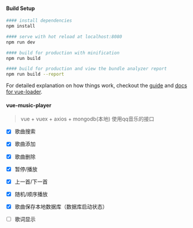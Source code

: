 #### Build Setup

``` bash
#### install dependencies
npm install

#### serve with hot reload at localhost:8080
npm run dev

#### build for production with minification
npm run build

#### build for production and view the bundle analyzer report
npm run build --report
```

For detailed explanation on how things work, checkout the [guide](http://vuejs-templates.github.io/webpack/) and [docs for vue-loader](http://vuejs.github.io/vue-loader).

#### vue-music-player
> vue + vuex + axios + mongodb(本地)
> 使用qq音乐的接口

- [x] 歌曲搜索
- [x] 歌曲添加
- [x] 歌曲删除
- [x] 暂停/播放
- [x] 上一首/下一首
- [x] 随机/顺序播放
- [x] 歌曲保存本地数据库（数据库启动状态）
- [ ] 歌词显示

